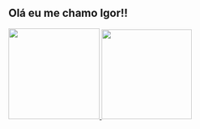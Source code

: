 ## Olá eu me chamo Igor!!

<div>
  <a href="https://beacons.ai/igorRooberto">
  <img height="180em" src="https://github-readme-stats.vercel.app/api?username=igorRooberto&show_icons=true&theme=radical"/   >
  <img height="178em" src="https://github-readme-stats.vercel.app/api/top-langs/?username=igorRooberto&hide_progress=true&theme=radical"/>
</div>
